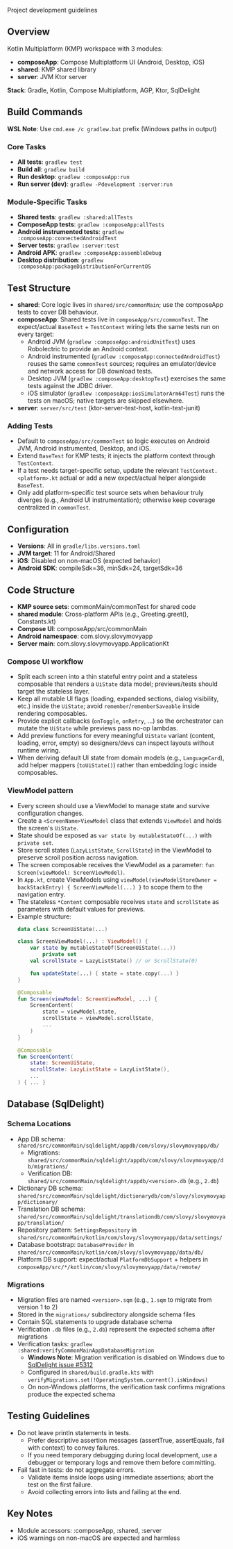 Project development guidelines

## Overview

Kotlin Multiplatform (KMP) workspace with 3 modules:

- **composeApp**: Compose Multiplatform UI (Android, Desktop, iOS)
- **shared**: KMP shared library
- **server**: JVM Ktor server

**Stack**: Gradle, Kotlin, Compose Multiplatform, AGP, Ktor, SqlDelight

## Build Commands

**WSL Note**: Use `cmd.exe /c gradlew.bat` prefix (Windows paths in output)

### Core Tasks

- **All tests**: `gradlew test`
- **Build all**: `gradlew build`
- **Run desktop**: `gradlew :composeApp:run`
- **Run server (dev)**: `gradlew -Pdevelopment :server:run`

### Module-Specific Tasks

- **Shared tests**: `gradlew :shared:allTests`
- **ComposeApp tests**: `gradlew :composeApp:allTests`
- **Android instrumented tests**: `gradlew :composeApp:connectedAndroidTest`
- **Server tests**: `gradlew :server:test`
- **Android APK**: `gradlew :composeApp:assembleDebug`
- **Desktop distribution**: `gradlew :composeApp:packageDistributionForCurrentOS`

## Test Structure

- **shared**: Core logic lives in `shared/src/commonMain`; use the composeApp tests to cover DB behaviour.
- **composeApp**: Shared tests live in `composeApp/src/commonTest`. The expect/actual `BaseTest` + `TestContext` wiring
  lets the same tests run on every target:
    - Android JVM (`gradlew :composeApp:androidUnitTest`) uses Robolectric to provide an Android context.
    - Android instrumented (`gradlew :composeApp:connectedAndroidTest`) reuses the same `commonTest` sources; requires
      an emulator/device and network access for DB download tests.
    - Desktop JVM (`gradlew :composeApp:desktopTest`) exercises the same tests against the JDBC driver.
    - iOS simulator (`gradlew :composeApp:iosSimulatorArm64Test`) runs the tests on macOS; native targets are skipped
      elsewhere.
- **server**: `server/src/test` (ktor-server-test-host, kotlin-test-junit)

### Adding Tests

- Default to `composeApp/src/commonTest` so logic executes on Android JVM, Android instrumented, Desktop, and iOS.
- Extend `BaseTest` for KMP tests; it injects the platform context through `TestContext`.
- If a test needs target-specific setup, update the relevant `TestContext.<platform>.kt` actual or add a new
  expect/actual helper alongside `BaseTest`.
- Only add platform-specific test source sets when behaviour truly diverges (e.g., Android UI instrumentation);
  otherwise keep coverage centralized in `commonTest`.

## Configuration

- **Versions**: All in `gradle/libs.versions.toml`
- **JVM target**: 11 for Android/Shared
- **iOS**: Disabled on non-macOS (expected behavior)
- **Android SDK**: compileSdk=36, minSdk=24, targetSdk=36

## Code Structure

- **KMP source sets**: commonMain/commonTest for shared code
- **shared module**: Cross-platform APIs (e.g., Greeting.greet(), Constants.kt)
- **Compose UI**: composeApp/src/commonMain
- **Android namespace**: com.slovy.slovymovyapp
- **Server main**: com.slovy.slovymovyapp.ApplicationKt

### Compose UI workflow

- Split each screen into a thin stateful entry point and a stateless composable that renders a `UiState` data model;
  previews/tests should target the stateless layer.
- Keep all mutable UI flags (loading, expanded sections, dialog visibility, etc.) inside the `UiState`; avoid
  `remember`/`rememberSaveable` inside rendering composables.
- Provide explicit callbacks (`onToggle`, `onRetry`, …) so the orchestrator can mutate the `UiState` while previews pass
  no-op lambdas.
- Add preview functions for every meaningful `UiState` variant (content, loading, error, empty) so designers/devs can
  inspect layouts without runtime wiring.
- When deriving default UI state from domain models (e.g., `LanguageCard`), add helper mappers (`toUiState()`) rather
  than embedding logic inside composables.

### ViewModel pattern

- Every screen should use a ViewModel to manage state and survive configuration changes.
- Create a `<ScreenName>ViewModel` class that extends `ViewModel` and holds the screen's `UiState`.
- State should be exposed as `var state by mutableStateOf(...)` with `private set`.
- Store scroll states (`LazyListState`, `ScrollState`) in the ViewModel to preserve scroll position across navigation.
- The screen composable receives the ViewModel as a parameter: `fun Screen(viewModel: ScreenViewModel)`.
- In `App.kt`, create ViewModels using `viewModel(viewModelStoreOwner = backStackEntry) { ScreenViewModel(...) }` to
  scope them to the navigation entry.
- The stateless `*Content` composable receives `state` and `scrollState` as parameters with default values for previews.
- Example structure:
  ```kotlin
  data class ScreenUiState(...)

  class ScreenViewModel(...) : ViewModel() {
      var state by mutableStateOf(ScreenUiState(...))
          private set
      val scrollState = LazyListState() // or ScrollState(0)

      fun updateState(...) { state = state.copy(...) }
  }

  @Composable
  fun Screen(viewModel: ScreenViewModel, ...) {
      ScreenContent(
          state = viewModel.state,
          scrollState = viewModel.scrollState,
          ...
      )
  }

  @Composable
  fun ScreenContent(
      state: ScreenUiState,
      scrollState: LazyListState = LazyListState(),
      ...
  ) { ... }
  ```

## Database (SqlDelight)

### Schema Locations

- App DB schema: `shared/src/commonMain/sqldelight/appdb/com/slovy/slovymovyapp/db/`
    - Migrations: `shared/src/commonMain/sqldelight/appdb/com/slovy/slovymovyapp/db/migrations/`
    - Verification DB: `shared/src/commonMain/sqldelight/appdb/<version>.db` (e.g., `2.db`)
- Dictionary DB schema: `shared/src/commonMain/sqldelight/dictionarydb/com/slovy/slovymovyapp/dictionary/`
- Translation DB schema: `shared/src/commonMain/sqldelight/translationdb/com/slovy/slovymovyapp/translation/`
- Repository pattern: `SettingsRepository` in `shared/src/commonMain/kotlin/com/slovy/slovymovyapp/data/settings/`
- Database bootstrap: `DatabaseProvider` in `shared/src/commonMain/kotlin/com/slovy/slovymovyapp/data/db/`
- Platform DB support: expect/actual `PlatformDbSupport` + helpers in
  `composeApp/src/*/kotlin/com/slovy/slovymovyapp/data/remote/`

### Migrations

- Migration files are named `<version>.sqm` (e.g., `1.sqm` to migrate from version 1 to 2)
- Stored in the `migrations/` subdirectory alongside schema files
- Contain SQL statements to upgrade database schema
- Verification `.db` files (e.g., `2.db`) represent the expected schema after migrations
- Verification tasks: `gradlew :shared:verifyCommonMainAppDatabaseMigration`
    - **Windows Note**: Migration verification is disabled on Windows due to
      [SqlDelight issue #5312](https://github.com/sqldelight/sqldelight/issues/5312)
    - Configured in `shared/build.gradle.kts` with `verifyMigrations.set(!OperatingSystem.current().isWindows)`
    - On non-Windows platforms, the verification task confirms migrations produce the expected schema

## Testing Guidelines

- Do not leave println statements in tests.
    - Prefer descriptive assertion messages (assertTrue, assertEquals, fail with context) to convey failures.
    - If you need temporary debugging during local development, use a debugger or temporary logs and remove them before
      committing.
- Fail fast in tests: do not aggregate errors.
    - Validate items inside loops using immediate assertions; abort the test on the first failure.
    - Avoid collecting errors into lists and failing at the end.

## Key Notes

- Module accessors: :composeApp, :shared, :server
- iOS warnings on non-macOS are expected and harmless
